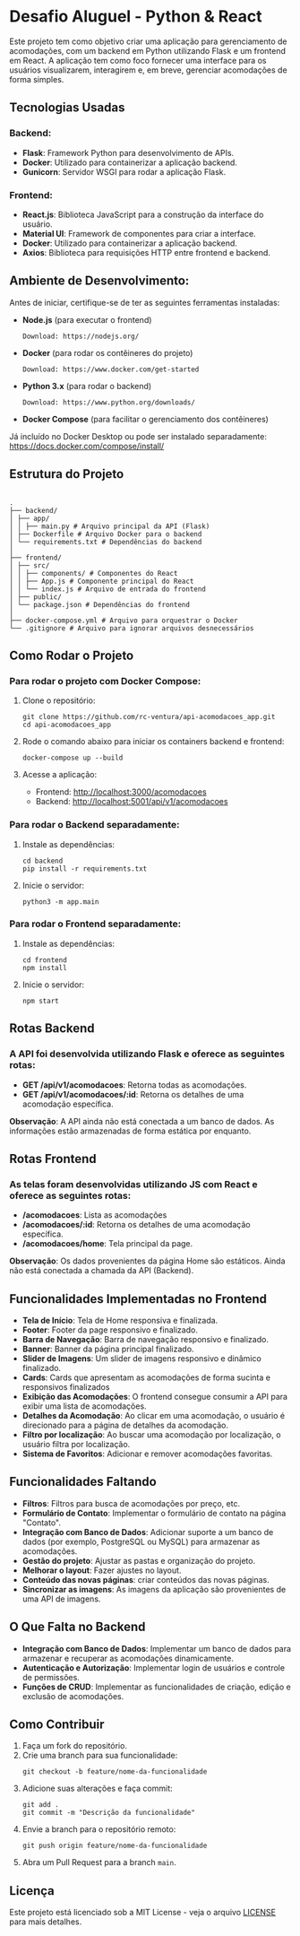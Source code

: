 # Desafio Aluguel - Python & React

Este projeto tem como objetivo criar uma aplicação para gerenciamento de acomodações, com um backend em Python utilizando Flask e um frontend em React. A aplicação tem como foco fornecer uma interface para os usuários visualizarem, interagirem e, em breve, gerenciar acomodações de forma simples.

## Tecnologias Usadas

### Backend:

- **Flask**: Framework Python para desenvolvimento de APIs.
- **Docker**: Utilizado para containerizar a aplicação backend.
- **Gunicorn**: Servidor WSGI para rodar a aplicação Flask.

### Frontend:

- **React.js**: Biblioteca JavaScript para a construção da interface do usuário.
- **Material UI**: Framework de componentes para criar a interface.
- **Docker**: Utilizado para containerizar a aplicação backend.
- **Axios**: Biblioteca para requisições HTTP entre frontend e backend.

## Ambiente de Desenvolvimento:

Antes de iniciar, certifique-se de ter as seguintes ferramentas instaladas:

- **Node.js** (para executar o frontend)

      Download: https://nodejs.org/

- **Docker** (para rodar os contêineres do projeto)

      Download: https://www.docker.com/get-started

- **Python 3.x** (para rodar o backend)

      Download: https://www.python.org/downloads/

- **Docker Compose** (para facilitar o gerenciamento dos contêineres)

Já incluído no Docker Desktop ou pode ser instalado separadamente: https://docs.docker.com/compose/install/

## Estrutura do Projeto

```

.
├── backend/
│ ├── app/
│ │ ├── main.py # Arquivo principal da API (Flask)
│ ├── Dockerfile # Arquivo Docker para o backend
│ └── requirements.txt # Dependências do backend
│
├── frontend/
│ ├── src/
│ │ ├── components/ # Componentes do React
│ │ ├── App.js # Componente principal do React
│ │ └── index.js # Arquivo de entrada do frontend
│ ├── public/
│ └── package.json # Dependências do frontend
│
├── docker-compose.yml # Arquivo para orquestrar o Docker
└── .gitignore # Arquivo para ignorar arquivos desnecessários

```

## Como Rodar o Projeto

### Para rodar o projeto com Docker Compose:

1. Clone o repositório:

   ```
   git clone https://github.com/rc-ventura/api-acomodacoes_app.git
   cd api-acomodacoes_app
   ```

2. Rode o comando abaixo para iniciar os containers backend e frontend:

   ```
   docker-compose up --build
   ```

3. Acesse a aplicação:
   - Frontend: [http://localhost:3000/acomodacoes](http://localhost:3000/acomodacoes)
   - Backend: [http://localhost:5001/api/v1/acomodacoes](http://localhost:5001/api/v1/acomodacoes)

### Para rodar o Backend separadamente:

1. Instale as dependências:

   ```
   cd backend
   pip install -r requirements.txt
   ```

2. Inicie o servidor:
   ```
   python3 -m app.main
   ```

### Para rodar o Frontend separadamente:

1. Instale as dependências:

   ```
   cd frontend
   npm install
   ```

2. Inicie o servidor:
   ```
   npm start
   ```

## Rotas Backend

### A API foi desenvolvida utilizando Flask e oferece as seguintes rotas:

- **GET /api/v1/acomodacoes**: Retorna todas as acomodações.
- **GET /api/v1/acomodacoes/:id**: Retorna os detalhes de uma acomodação específica.

**Observação**: A API ainda não está conectada a um banco de dados. As informações estão armazenadas de forma estática por enquanto.

## Rotas Frontend

### As telas foram desenvolvidas utilizando JS com React e oferece as seguintes rotas:

- **/acomodacoes**: Lista as acomodações
- **/acomodacoes/:id**: Retorna os detalhes de uma acomodação específica.
- **/acomodacoes/home**:  Tela principal da page.


**Observação**: Os dados provenientes da página Home são estáticos. Ainda não está conectada a chamada da API (Backend).


## Funcionalidades Implementadas no Frontend

- **Tela de Início**: Tela de Home responsiva e finalizada.
- **Footer**: Footer da page responsivo e finalizado.
- **Barra de Navegação**: Barra de navegação responsivo e finalizado.
- **Banner**: Banner da página principal finalizado.
- **Slider de Imagens**: Um slider de imagens responsivo e dinâmico finalizado.
- **Cards**: Cards que apresentam as acomodações de forma sucinta e responsivos finalizados
- **Exibição das Acomodações**: O frontend consegue consumir a API para exibir uma lista de acomodações.
- **Detalhes da Acomodação**: Ao clicar em uma acomodação, o usuário é direcionado para a página de detalhes da acomodação.
- **Filtro por localização**: Ao buscar uma acomodação por localização, o usuário filtra por localização.
- **Sistema de Favoritos**: Adicionar e remover acomodações favoritas.

## Funcionalidades Faltando

- **Filtros**: Filtros para busca de acomodações por preço, etc.
- **Formulário de Contato**: Implementar o formulário de contato na página "Contato".
- **Integração com Banco de Dados**: Adicionar suporte a um banco de dados (por exemplo, PostgreSQL ou MySQL) para armazenar as acomodações.
- **Gestão do projeto**: Ajustar as pastas e organização do projeto.
- **Melhorar o layout**: Fazer ajustes no layout.
- **Conteúdo das novas páginas**: criar conteúdos das novas páginas.
- **Sincronizar as imagens**: As imagens da aplicação são provenientes de uma API de imagens.



## O Que Falta no Backend

- **Integração com Banco de Dados**: Implementar um banco de dados para armazenar e recuperar as acomodações dinamicamente.
- **Autenticação e Autorização**: Implementar login de usuários e controle de permissões.
- **Funções de CRUD**: Implementar as funcionalidades de criação, edição e exclusão de acomodações.

## Como Contribuir

1. Faça um fork do repositório.
2. Crie uma branch para sua funcionalidade:
   ```
   git checkout -b feature/nome-da-funcionalidade
   ```
3. Adicione suas alterações e faça commit:
   ```
   git add .
   git commit -m "Descrição da funcionalidade"
   ```
4. Envie a branch para o repositório remoto:
   ```
   git push origin feature/nome-da-funcionalidade
   ```
5. Abra um Pull Request para a branch `main`.

## Licença

Este projeto está licenciado sob a MIT License - veja o arquivo [LICENSE](LICENSE) para mais detalhes.
